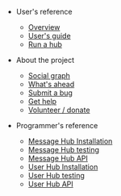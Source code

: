   
- User's reference

  - [Overview](README.md)
  - [User's guide](users-guide.md)
  - [Run a hub](message-hub-registration.md)

- About the project

  - [Social graph](how-it-works.md)
  - [What's ahead](roadmap.md)
  - [Submit a bug](bugs.md)
  - [Get help](help.md)
  - [Volunteer / donate](helping-out.md)

- Programmer's reference

  - [Message Hub Installation](install-message-hub.md)
  - [Message Hub testing](testing-message-hub.md)
  - [Message Hub API](api-message-hub.md)
  - [User Hub Installation](install-user-hub.md)
  - [User Hub testing](testing-user-hub.md)
  - [User Hub API](api-user-hub.md)
 

